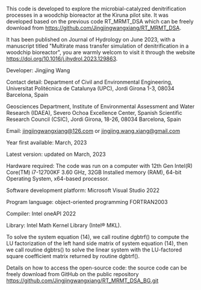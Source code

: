 This code is developed to explore the microbial-catalyzed denitrification processes in a woodchip bioreactor at the Kiruna pilot site. It was developed based on the previous code RT_MRMT_DSA which can be freely download from https://github.com/Jingjingwangxiang/RT_MRMT_DSA. 

It has been published on Journal of Hydrology on June 2023, with a manuscript titled "Multirate mass transfer simulation of denitrification in a woodchip bioreactor", you are warmly welcom to visit it through the website https://doi.org/10.1016/j.jhydrol.2023.129863. 

Developer: Jingjing Wang

Contact detail: Department of Civil and Environmental Engineering, Universitat Politécnica de Catalunya (UPC), Jordi Girona 1-3, 08034 Barcelona, Spain

Geosciences Department, Institute of Environmental Assessment and Water Research (IDAEA), Severo Ochoa Excellence Center, Spanish Scientific Research Council (CSIC), Jordi Girona, 18-26, 08034 Barcelona, Spain 

Email: jingjingwangxiang@126.com or jingjing.wang.xiang@gmail.com 

Year first available: March, 2023

Latest version: updated on March, 2023 

Hardware required: The code was run on a computer with 12th Gen Intel(R) Core(TM) i7-12700KF 3.60 GHz, 32GB Installed memory (RAM), 64-bit Operating System, x64-based processor.

Software development platform: Microsoft Visual Studio 2022 

Program language: object-oriented programming FORTRAN2003

Compiler: Intel oneAPI 2022 

Library: Intel Math Kernel Library (Intel® MKL).

To solve the system equation (14), we call routine dgbtrf() to compute the LU factorization of the left hand side matrix of system equation (14), then we call routine dgbtrs() to solve the linear system with the LU-factored square coefficient matrix returned by routine dgbtrf().

Details on how to access the open-source code: the source code can be freely download from GitHub on the public repository https://github.com/Jingjingwangxiang/RT_MRMT_DSA_BG.git 

